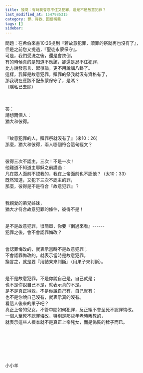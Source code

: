 ```yaml
---
title: 發問：有時我會忍不住又犯罪，這是不是故意犯罪？
last_modified_at: 1547985315
category: 罪、得救、因信稱義
tags: []
sidebar: 
---
```


<p>問題：在希伯來書10:26提到『若故意犯罪，贖罪的祭就再也沒有了』， <br/>但是之前您又提過，『聖徒永蒙保守』。<br/>可是，我們受洗之後，還是會跌倒，<br/>有的時候真的是知道不應該，卻還是忍不住犯罪，<br/>比方說發怨言、起爭論，更不用說講八卦了。 <br/>這樣，我算是故意犯罪，贖罪的祭我就沒有資格有了，<br/>那我現在應該不配永蒙保守了，是嗎？<br/>（隱私已去除）<br/><br/><!--more--><br/><br/>答：<br/>請想兩個人：<br/>猶大和彼得。<br/> <br/><br/>『故意犯罪的人，贖罪祭就沒有了』（來10：26）<br/>那麼，猶大和彼得，兩人哪個符合這句經文？<br/> <br/><br/>彼得三次不認主，三次！不是一次！<br/>他難道不知道主耶穌之前講過：<br/>凡在眾人面前不認我的，我在上帝面前也不認他？（太10：33）<br/>既然知道，又犯下三次不認主的罪，<br/>那麼，彼得是不是符合『故意犯罪』？<br/> <br/><br/>我親愛的弟兄姊妹，<br/>猶大才符合故意犯罪的條件，彼得不是！<br/> <br/><br/>是不是故意犯罪，很簡單，你要『倒過來看』------<br/>犯罪之後，會不會認罪悔改？<br/><br/><br/>會認罪悔改的，就表示當時不是故意犯罪；<br/>不會認罪悔改的，就表示當時是故意犯罪。<br/>換言之，就是要『用結果來判斷』（用果子來判斷）。<br/> <br/><br/>是不是故意犯罪，不是你說自己是，自己就是；<br/>也不是你說自己不是，就表示真的不是。<br/>是不是真正得救，不是你說自己有，自己就有；<br/>也不是你說自己沒有，就表示真的沒有。<br/>看這人後來的果子吧？<br/>真正上帝的兒女，不管中間如何犯罪，反正絕不會至死不認罪悔改。<br/>一個人至死不認罪悔改，特別是那些年老時叛教的，<br/>就表示這些人根本就不是真正上帝兒女，而是偽裝的稗子而已。<br/><br/><br/><br/><br/><br/><br/><br/>小小羊<br/><br/><br/> <br/></p>